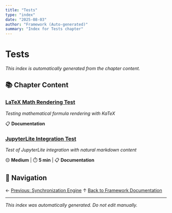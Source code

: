 ```yaml
---
title: "Tests"
type: "index"
date: "2025-08-03"
author: "Framework (Auto-generated)"
summary: "Index for Tests chapter"
---
```


# Tests

*This index is automatically generated from the chapter content.*

## 📚 Chapter Content

### [LaTeX Math Rendering Test](01_latex_rendering_test.md)
*Testing mathematical formula rendering with KaTeX*

📋 **Documentation**

### [JupyterLite Integration Test](02_jupyterlite_integration_test.md)
*Test of JupyterLite integration with natural markdown content*

🟡 **Medium** | ⏱️ **5 min** | 📋 **Documentation**

## 🧭 Navigation

← [Previous: Synchronization Engine](../04_synchronization_engine/00_index.md)
↑ [Back to Framework Documentation](../00_master_index.md)

---

*This index was automatically generated. Do not edit manually.*